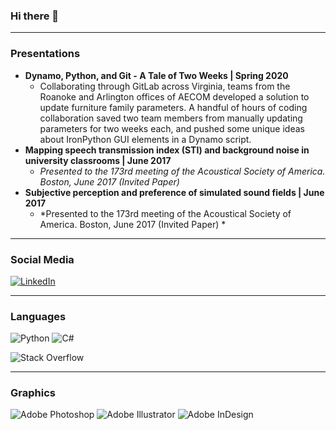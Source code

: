 ### Hi there 👋

- - - - 

### Presentations

* **Dynamo, Python, and Git - A Tale of Two Weeks | Spring 2020**
  * Collaborating through GitLab across Virginia, teams from the Roanoke and Arlington offices of AECOM developed a solution to update furniture family parameters. A handful of hours of coding collaboration saved two team members from manually updating parameters for two weeks each, and pushed some unique ideas about IronPython GUI elements in a Dynamo script.
* **Mapping speech transmission index (STI) and background noise in university classrooms | June 2017**
  * *Presented to the 173rd meeting of the Acoustical Society of America. Boston, June 2017 (Invited Paper)*
* **Subjective perception and preference of simulated sound fields | June 2017**
  * *Presented to the 173rd meeting of the Acoustical Society of America. Boston, June 2017 (Invited Paper) *

- - - - 

### Social Media
<a href="https://www.linkedin.com/in/jrynes/">
  <img
    alt="LinkedIn"
    src="https://img.shields.io/badge/linkedin-%230077B5.svg?style=for-the-badge&logo=linkedin&logoColor=white"
  />
</a>

- - - -

### Languages

![Python](https://img.shields.io/badge/python-3670A0?style=for-the-badge&logo=python&logoColor=ffdd54) ![C#](https://img.shields.io/badge/c%23-%23239120.svg?style=for-the-badge&logo=c-sharp&logoColor=white)



![Stack Overflow](https://img.shields.io/badge/-Stackoverflow-FE7A16?style=for-the-badge&logo=stack-overflow&logoColor=white)

- - - -

### Graphics

![Adobe Photoshop](https://img.shields.io/badge/adobephotoshop-%2331A8FF.svg?style=for-the-badge&logo=adobephotoshop&logoColor=white) ![Adobe Illustrator](https://img.shields.io/badge/adobeillustrator-%23FF9A00.svg?style=for-the-badge&logo=adobeillustrator&logoColor=white) ![Adobe InDesign](https://img.shields.io/badge/Adobe%20InDesign-49021F?style=for-the-badge&logo=adobeindesign&logoColor=white)



<!--
**jrynes/jrynes** is a ✨ _special_ ✨ repository because its `README.md` (this file) appears on your GitHub profile.

Here are some ideas to get you started:

- 🔭 I’m currently working on ...
- 🌱 I’m currently learning ...
- 👯 I’m looking to collaborate on ...
- 🤔 I’m looking for help with ...
- 💬 Ask me about ...
- 📫 How to reach me: ...
- 😄 Pronouns: ...
- ⚡ Fun fact: ...
-->
